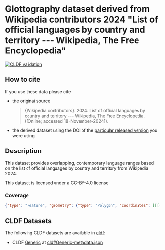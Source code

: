# Glottography dataset derived from Wikipedia contributors 2024 "List of official languages by country and territory --- Wikipedia, The Free Encyclopedia"

[![CLDF validation](https://github.com/Glottography/wikipedia2024officiallang/workflows/CLDF-validation/badge.svg)](https://github.com/Glottography/wikipedia2024officiallang/actions?query=workflow%3ACLDF-validation)

## How to cite

If you use these data please cite
- the original source
  > {Wikipedia contributors}. 2024. List of official languages by country and territory --- Wikipedia, The Free Encyclopedia. ([Online; accessed 18-November-2024]).
- the derived dataset using the DOI of the [particular released version](../../releases/) you were using

## Description


This dataset provides overlapping, contemporary language ranges based on the list of official languages by country and territory from Wikipedia 2024.

This dataset is licensed under a CC-BY-4.0 license




### Coverage

```geojson
{"type": "Feature", "geometry": {"type": "Polygon", "coordinates": [[[-180.0, -59.5], [-180.0, 83.7], [180.0, 83.7], [180.0, -59.5], [-180.0, -59.5]]]}, "properties": {}}
```


## CLDF Datasets

The following CLDF datasets are available in [cldf](cldf):

- CLDF [Generic](https://github.com/cldf/cldf/tree/master/modules/Generic) at [cldf/Generic-metadata.json](cldf/Generic-metadata.json)